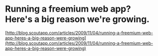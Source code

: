 <!--
id: 233369622
link: http://tumblr.atmos.org/post/233369622/running-a-freemium-web-app-heres-a-big-reason-were
slug: running-a-freemium-web-app-heres-a-big-reason-were
date: Wed Nov 04 2009 16:49:44 GMT-0800 (PST)
publish: 2009-11-04
tags: 
title: Running a freemium web app? Here's a big reason we're growing.
-->


Running a freemium web app? Here's a big reason we're growing.
==============================================================

[http://blog.scoutapp.com/articles/2009/11/04/running-a-freemium-web-app-heres-a-big-reason-were-growing](http://blog.scoutapp.com/articles/2009/11/04/running-a-freemium-web-app-heres-a-big-reason-were-growing)

